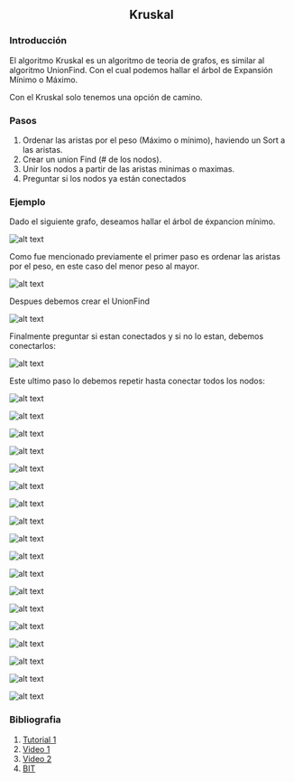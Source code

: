 <div align="center">
  
  ## Kruskal
    
</div>

### Introducción

 El algoritmo Kruskal es un algoritmo de teoria de grafos, es similar al algoritmo UnionFind. Con el cual podemos hallar el árbol de Expansión Mínimo o Máximo. 
 
 Con el Kruskal solo tenemos una opción de camino. 
 
 ### Pasos 
 
 1. Ordenar las aristas por el peso (Máximo o mínimo), haviendo un Sort a las aristas.
 2. Crear un union Find (# de los nodos).
 3. Unir los nodos a partir de las aristas minimas o maximas.
 4. Preguntar si los nodos ya están conectados

 ### Ejemplo
 
 Dado el siguiente grafo, deseamos hallar el árbol de éxpancion mínimo.
 
 ![alt text](https://jariasf.files.wordpress.com/2012/04/grafo.jpg?w=500&h=209)
 
 Como fue mencionado previamente el primer paso es ordenar las aristas por el peso, en este caso del menor peso al mayor.
 
 ![alt text](https://jariasf.files.wordpress.com/2012/04/tabla1.jpg)
 
 Despues debemos crear el UnionFind 
 
 ![alt text](https://jariasf.files.wordpress.com/2012/04/kruskal0.jpg?w=500&h=243)
 
 Finalmente preguntar si estan conectados y si no lo estan, debemos conectarlos: 
 
 ![alt text](https://jariasf.files.wordpress.com/2012/04/kruskal01.jpg?w=768&h=304)
 
 Este ultimo paso lo debemos repetir hasta conectar todos los nodos:
 
 ![alt text](https://jariasf.files.wordpress.com/2012/04/kruskal2.jpg?w=500&h=242)
 
 ![alt text](https://jariasf.files.wordpress.com/2012/04/kruskal3.jpg?w=768&h=304)
 
 ![alt text](https://jariasf.files.wordpress.com/2012/04/kruskal4.jpg?w=768&h=367)
 
 ![alt text](https://jariasf.files.wordpress.com/2012/04/kruskal5.jpg?w=768&h=304)
 
 ![alt text](https://jariasf.files.wordpress.com/2012/04/kruskal6.jpg?w=768&h=367)
 
 ![alt text](https://jariasf.files.wordpress.com/2012/04/kruskal7.jpg?w=768&h=304)
 
 ![alt text](https://jariasf.files.wordpress.com/2012/04/kruskal8.jpg?w=768&h=367)
 
 ![alt text](https://jariasf.files.wordpress.com/2012/04/kruskal9.jpg?w=768&h=304)
 
 ![alt text](https://jariasf.files.wordpress.com/2012/04/kruskal10.jpg?w=768&h=367)
 
 ![alt text](https://jariasf.files.wordpress.com/2012/04/kruskal11.jpg?w=768&h=304)
 
 ![alt text](https://jariasf.files.wordpress.com/2012/04/kruskal12.jpg?w=768&h=304)
  
 ![alt text](https://jariasf.files.wordpress.com/2012/04/kruskal14.jpg?w=768&h=304)
 
 ![alt text](https://jariasf.files.wordpress.com/2012/04/kruskal13.jpg?w=768&h=367)

 ![alt text](https://jariasf.files.wordpress.com/2012/04/kruskal16.jpg?w=768&h=367)
 
 ![alt text](https://jariasf.files.wordpress.com/2012/04/kruskal17.jpg?w=768&h=304)
 
 ![alt text](https://jariasf.files.wordpress.com/2012/04/kruskal18.jpg?w=768&h=304)
 
 ![alt text](https://jariasf.files.wordpress.com/2012/04/kruskal19.jpg?w=500&h=237)
 
 ![alt text](https://jariasf.files.wordpress.com/2012/04/kruskal20.jpg?w=500&h=191)
 ### Bibliografia
 
 1. [Tutorial 1](https://jariasf.wordpress.com/2012/04/19/arbol-de-expansion-minima-algoritmo-de-kruskal/)
 2. [Video 1](https://youtu.be/71UQH7Pr9kU)
 3. [Video 2](https://youtu.be/fAuF0EuZVCk)
 4. [BIT](https://github.com/Khenya/Algoritmica/tree/main/Estructura%20de%20Datos/BIT)
 
 

</div>
